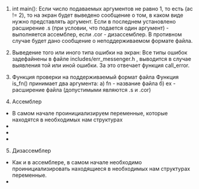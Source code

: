 1. int main():
Если число подаваемых аргументов не равно 1, то есть (ac != 2), то на экран будет выведено сообщение о том, в каком виде нужно представлять аргумент. Если в последнем установлено расширение .s (при условии, что подается один аргумент) - выполняется ассемблер, если .cor - дизассемблер. В противном случае будет дано сообщение о неподдерживаемом формате файла.

2. Выведение того или иного типа ошибки на экран:
Все типы ошибок задефайнены в файле includes/err_messenger.h , выводится в случае выявления той или иной ошибки. За это отвечает функция call_error.

3. Функция проверки на поддерживаемый формат файла
Функция is_fn() принимает два аргумента:
а) fn - название файла
б) ex - расширение файла (допустимыми являются .s и .cor)

4. Ассемблер
- В самом начале проинициализируем переменные, которые находятся в необходимых нам структурах 
- 
- 
- 

5. Дизассемблер
- Как и в ассемблере, в самом начале необходимо проинициализировать находящиеся в необходимых нам структурах переменные.
- 